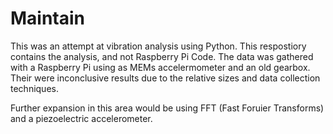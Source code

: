 # Maintain

This was an attempt at vibration analysis using Python. 
This respostiory contains the analysis, and not Raspberry Pi Code.
The data was gathered with a Raspberry Pi using as MEMs accelermometer and an old gearbox.
Their were inconclusive results due to the relative sizes and data collection techniques.

Further expansion in this area would be using FFT (Fast Foruier Transforms) and a piezoelectric accelerometer.
